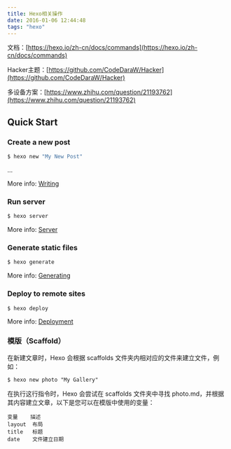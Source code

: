 ```yaml
---
title: Hexo相关操作
date: 2016-01-06 12:44:48
tags: "hexo"
---
```


文档：[https://hexo.io/zh-cn/docs/commands](https://hexo.io/zh-cn/docs/commands)

Hacker主题：[https://github.com/CodeDaraW/Hacker](https://github.com/CodeDaraW/Hacker)

多设备方案：[https://www.zhihu.com/question/21193762](https://www.zhihu.com/question/21193762)

## Quick Start

### Create a new post

``` bash
$ hexo new "My New Post"
```

...
<!--more-->
More info: [Writing](https://hexo.io/docs/writing.html)

### Run server

``` bash
$ hexo server
```

More info: [Server](https://hexo.io/docs/server.html)

### Generate static files

``` bash
$ hexo generate
```

More info: [Generating](https://hexo.io/docs/generating.html)

### Deploy to remote sites

``` bash
$ hexo deploy
```

More info: [Deployment](https://hexo.io/docs/deployment.html)

### 模版（Scaffold）

在新建文章时，Hexo 会根据 scaffolds 文件夹内相对应的文件来建立文件，例如：

    $ hexo new photo "My Gallery"

在执行这行指令时，Hexo 会尝试在 scaffolds 文件夹中寻找 photo.md，并根据其内容建立文章，以下是您可以在模版中使用的变量：

    变量    描述  
    layout  布局  
    title   标题  
    date    文件建立日期  
